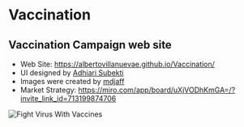 # Vaccination
## Vaccination Campaign web site

* Web Site: https://albertovillanuevae.github.io/Vaccination/
* UI designed by [Adhiari Subekti](https://dribbble.com/Adhiari_is)
* Images were created by [mdjaff](https://www.freepik.com/mdjaff)
* Market Strategy: https://miro.com/app/board/uXjVODhKmGA=/?invite_link_id=713199874706

![Fight Virus With Vaccines](https://user-images.githubusercontent.com/99228022/159136764-78279899-fbb4-49d4-af33-f9abbe9c46a7.png)
